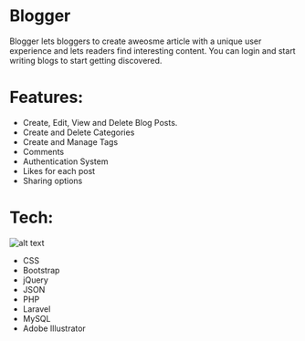 # Blogger
Blogger lets bloggers to create aweosme article with a unique user experience and lets readers find interesting content.
You can login and start writing blogs to start getting discovered.

# Features:
 - Create, Edit, View and Delete Blog Posts.
 - Create and Delete Categories
 - Create and Manage Tags
 - Comments
 - Authentication System
 - Likes for each post
 - Sharing options
 
# Tech:
 ![alt text](https://upload.wikimedia.org/wikipedia/commons/6/61/HTML5_logo_and_wordmark.svg)
 - CSS
 - Bootstrap
 - jQuery
 - JSON
 - PHP
 - Laravel
 - MySQL
 - Adobe Illustrator
